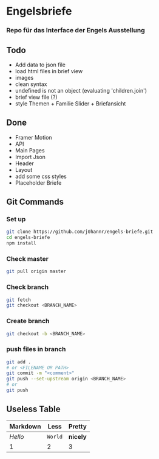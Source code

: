# Engelsbriefe

### Repo für das Interface der Engels Ausstellung

## Todo

* Add data to json file
* load html files in brief view
* images
* clean syntax
* undefined is not an object (evaluating 'children.join')
* brief view file (?)
* style Themen + Familie Slider + Briefansicht

## Done

* Framer Motion
* API
* Main Pages
* Import Json
* Header
* Layout
* add some css styles
* Placeholder Briefe


## Git Commands

### Set up 
```bash
git clone https://github.com/j0hannr/engels-briefe.git
cd engels-briefe
npm install
```
### Check master
```bash
git pull origin master
```
### Check branch
```bash
git fetch
git checkout <BRANCH_NAME>
```
### Create branch
```bash
git checkout -b <BRANCH_NAME>
```
### push files in branch
```bash
git add . 
# or <FILENAME OR PATH>
git commit -m "<comment>"
git push --set-upstream origin <BRANCH_NAME> 
# or
git push
```

## Useless Table

Markdown | Less | Pretty
--- | --- | ---
*Hello* | `World` | **nicely**
1 | 2 | 3